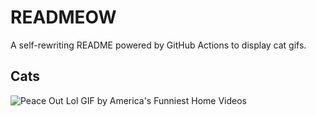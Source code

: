 # READMEOW

A self-rewriting README powered by GitHub Actions to display cat gifs.

## Cats

![Peace Out Lol GIF by America's Funniest Home Videos](https://media2.giphy.com/media/l4KibK3JwaVo0CjDO/200.gif?cid=9acd02da7rgopf9m87xb40bvaf8d2ma1749tk9r1cn5hac6n&ep=v1_gifs_search&rid=200.gif&ct=g)
